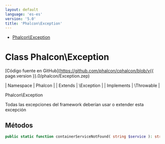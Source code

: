 ```yaml
---
layout: default
language: 'es-es'
version: '5.0'
title: 'Phalcon\Exception'
---
```


* [Phalcon\Exception](#exception)

<h1 id="exception">Class Phalcon\Exception</h1>

[Código fuente en GitHub](https://github.com/phalcon/cphalcon/blob/v{{ page.version }}.0/phalcon/Exception.zep)

| Namespace  | Phalcon | | Extends    | \Exception | | Implements | \Throwable |

Phalcon\Exception

Todas las excepciones del framework deberían usar o extender esta excepción


## Métodos

```php
public static function containerServiceNotFound( string $service ): string;
```



